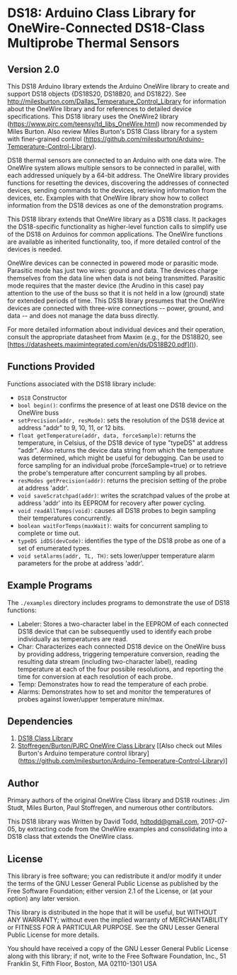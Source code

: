 # DS18: Arduino Class Library for OneWire-Connected DS18-Class Multiprobe Thermal Sensors
## Version 2.0

This DS18 Arduino library extends the Arduino OneWire library 
to create and support DS18 objects {DS18S20, DS18B20, and DS1822}.  See 
<http://milesburton.com/Dallas_Temperature_Control_Library> for information about
the OneWire library and for references to detailed device specifications.
This DS18 library uses the OneWire2 library 
(<https://www.pjrc.com/teensy/td_libs_OneWire.html>) now recommended by Miles Burton. Also review Miles Burton's DS18 Class library for a system with finer-grained control (<https://github.com/milesburton/Arduino-Temperature-Control-Library>).

DS18 thermal sensors are connected to an Arduino with one data wire.  The OneWire system
allows multiple sensors to be connected in parallel, with each addressed uniquely by a 
64-bit address.  The OneWire library provides functions for resetting the devices, 
discovering the addresses of connected devices, sending commands to the devices,
retrieving information from the devices, etc.   Examples with that OneWire library show
how to collect information from the DS18 devices as one of the demonstration programs.

This DS18 library extends that OneWire library as a DS18 class. 
It packages the DS18-specific functionality
as higher-level function calls to simplify use of the DS18 on Arduinos for common
applications.  The OneWire functions are available as 
inherited functionality, too, if more detailed control
of the devices is needed.

OneWire devices can be connected in powered mode or parasitic mode.  Parasitic mode
has just two wires: ground and data.  The devices charge themselves from the data line
when data is not being transmitted.  Parasitic mode requires that the master device
(the Arudino in this case) pay attention to the use of the buss so that it is not
held in a low (ground) state for extended periods of time.  This DS18 library 
presumes that the OneWire devices are connected with three-wire
connections -- power, ground, and data -- and does not manage the data buss directly. 

For more detailed information about individual devices and their operation, consult the appropriate datasheet from Maxim (e.g., for the DS18B20, see [https://datasheets.maximintegrated.com/en/ds/DS18B20.pdf]()).

##  Functions Provided

Functions associated with the DS18 library include:

*  `DS18` Constructor
*  `bool begin()`: confirms the presence of at least one DS18 device on the OneWire buss
*  `setPrecision(addr, resMode)`: sets the resolution of the DS18 device at
address "addr" to 9, 10, 11, or 12 bits.
*  `float getTemperature(addr, data, forceSample)`: returns the temperature, in Celsius, 
of the DS18 device of type "typeDS" at address "addr".  Also returns the device
data string from which the temperature was determined, which might be useful for
debugging.  Can be used to force sampling for an individual probe (forceSample=true) or to retrieve the probe's temperature after concurrent sampling by all probes.
*  `resModes getPrecision(addr)`: returns the precision setting of the probe at address 'addr'.
*  `void saveScratchpad(addr)`: writes the scratchpad values of the probe at address 'addr' into its EEPROM for recovery after power cycling.
*   `void readAllTemps(void)`: causes all DS18 probes to begin sampling their temperatures concurrently.  
*   `boolean waitForTemps(maxWait)`: waits for concurrent sampling to complete or time out.
*   `typeDS idDS(devCode)`: identifies the type of the DS18 probe as one of a set of enumerated types.
*   `void setAlarms(addr, TL, TH)`: sets lower/upper temperature alarm parameters for the probe at address 'addr'.


## Example Programs

The `./examples` directory includes programs to demonstrate the use of DS18 functions:

*  Labeler: Stores a two-character label in the EEPROM of each connected DS18 device
that can be subsequently used to identify each probe individually as temperatures are read.
*  Char: Characterizes each connected DS18 device on the OneWire buss by providing
address, triggering temperature conversion, reading the resulting data stream (including
two-character label), reading temperature at each of the four possible resolutions, 
and reporting the time for conversion at each resolution of each probe.
*  Temp: Demonstrates how to read the temperature of each probe.
*  Alarms: Demonstrates how to set and monitor the temperatures of probes against lower/upper temperature min/max.

## Dependencies
1. [DS18 Class Library](https://github.com/hdtodd/DS18.git)
1. [Stoffregen/Burton/PJRC OneWire Class Library](https://github.com/PaulStoffregen/OneWire)  [[Also check out Miles Burton's Arduino temperature control library] (https://github.com/milesburton/Arduino-Temperature-Control-Library)]



## Author
Primary authors of the original OneWire Class library and DS18 routines: Jim Studt, Miles Burton, Paul Stoffregen, and numerous other 
contributors.  

This DS18 library was Written by David Todd, 
<hdtodd@gmail.com>, 2017-07-05, by extracting code
from the OneWire examples and consolidating into a DS18 class that extends the OneWire class.  


## License
This library is free software; you can redistribute it and/or modify it under the terms of the GNU Lesser General Public License as published by the Free Software Foundation; either version 2.1 of the License, or (at your option) any later version.

This library is distributed in the hope that it will be useful, but WITHOUT ANY WARRANTY; without even the implied warranty of MERCHANTABILITY or FITNESS FOR A PARTICULAR PURPOSE. See the GNU Lesser General Public License for more details.

You should have received a copy of the GNU Lesser General Public License along with this library; if not, write to the Free Software Foundation, Inc., 51 Franklin St, Fifth Floor, Boston, MA 02110-1301 USA
